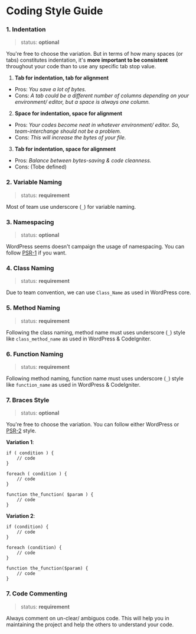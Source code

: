Coding Style Guide
===

### 1. Indentation

> status: **optional**

You're free to choose the variation. But in terms of how many spaces (or tabs) constitutes indentation, it's **more important to be consistent** throughout your code than to use any specific tab stop value.

1. **Tab for indentation, tab for alignment**
  - Pros: *You save a lot of bytes.*
  - Cons: *A tab could be a different number of columns depending on your environment/ editor, but a space is always one column.*

2. **Space for indentation, space for alignment**
  - Pros: *Your codes become neat in whatever environment/ editor. So, team-interchange should not be a problem.*
  - Cons: *This will increase the bytes of your file.*

3. **Tab for indentation, space for alignment**
 - Pros: *Balance between bytes-saving & code cleanness.*
  - Cons: (Tobe defined)

### 2. Variable Naming

> status: **requirement**

Most of team use underscore (`_`) for variable naming.

### 3. Namespacing

> status: **optional**

WordPress seems doesn't campaign the usage of namespacing. You can follow [PSR-1](http://www.php-fig.org/psr/psr-1/) if you want.

### 4. Class Naming

> status: **requirement**

Due to team convention, we can use `Class_Name` as used in WordPress core.

### 5. Method Naming

> status: **requirement**

Following the class naming, method name must uses underscore (`_`) style like `class_method_name` as used in WordPress & CodeIgniter.

### 6. Function Naming

> status: **requirement**

Following method naming, function name must uses underscore (`_`) style like `function_name` as used in WordPress & CodeIgniter.

### 7. Braces Style

> status: **optional**

You're free to choose the variation. You can follow either WordPress or [PSR-2](http://www.php-fig.org/psr/psr-2/) style.

**Variation 1**:

```
if ( condition ) {
    // code
}

foreach ( condition ) {
    // code
}

function the_function( $param ) {
    // code
}

```

**Variation 2**:

```
if (condition) {
    // code
}

foreach (condition) {
    // code
}

function the_function($param) {
    // code
}

```

### 7. Code Commenting

> status: **requirement**

Always comment on un-clear/ ambiguos code. This will help you in maintaining the project and help the others to understand your code.
